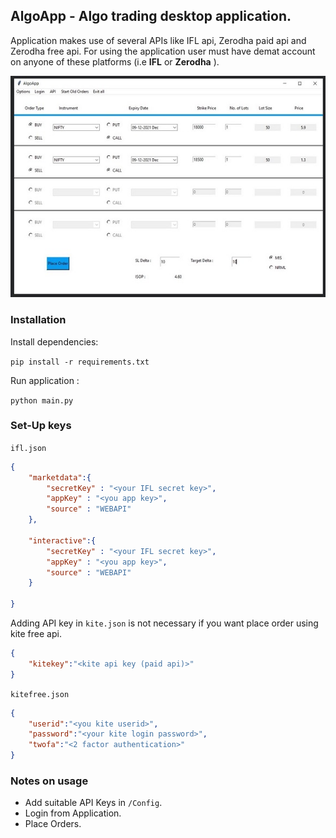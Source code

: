 ## AlgoApp - Algo trading desktop application.

<!-- [![GitHub](https://img.shields.io/github/license/Joe-Sin7h/AlgoApp)]() -->

Application makes use of several APIs like IFL api, Zerodha paid api and Zerodha free api. For using the application user must have demat account on anyone of these platforms (i.e **IFL** or **Zerodha** ). 

![](https://raw.githubusercontent.com/Joe-Sin7h/AlgoApp/main/application.JPG?raw=true)
### Installation

Install dependencies:

```pip install -r requirements.txt```


Run application : 

```python main.py```

### Set-Up keys
`ifl.json`
```Json
{
    "marketdata":{
        "secretKey" : "<your IFL secret key>",
        "appKey" : "<you app key>",
        "source" : "WEBAPI"
    },

    "interactive":{
        "secretKey" : "<your IFL secret key>",
        "appKey" : "<you app key>",
        "source" : "WEBAPI"
    }
    
}
```
Adding API key in `kite.json` is not necessary if you want place order using kite free api.
```Json
{
    "kitekey":"<kite api key (paid api)>"
}
```
`kitefree.json`
```Json
{
    "userid":"<you kite userid>",
    "password":"<your kite login password>",
    "twofa":"<2 factor authentication>"
}
```
### Notes on usage

- Add suitable API Keys in `/Config`.
- Login from Application.
- Place Orders.
